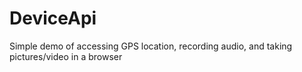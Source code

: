 # DeviceApi

Simple demo of accessing GPS location, recording audio, and taking pictures/video in a browser
